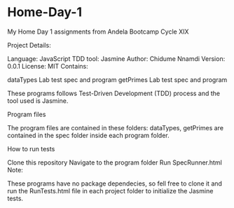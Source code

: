 # Home-Day-1

My Home Day 1 assignments from Andela Bootcamp Cycle XIX

Project Details:

Language: JavaScript
TDD tool: Jasmine
Author: Chidume Nnamdi
Version: 0.0.1
License: MIT
Contains:

dataTypes Lab test spec and program
getPrimes Lab test spec and program

These programs follows Test-Driven Development (TDD) process and the tool used is Jasmine.

Program files

The program files are contained in these folders: dataTypes, getPrimes are contained in the spec folder inside each program folder.

How to run tests

Clone this repository
Navigate to the program folder
Run SpecRunner.html
Note:

These programs have no package dependecies, so fell free to clone it and run the RunTests.html file in each project folder to initialize the Jasmine tests.
